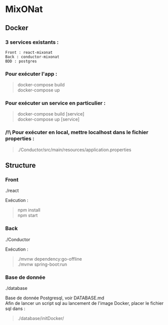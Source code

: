 # MixONat

## Docker


### 3 services existants :
```
Front : react-mixonat
Back : conductor-mixonat
BDD : postgres
```

### Pour exécuter l'app :
> docker-compose build \
> docker-compose up

### Pour exécuter un service en particulier :
> docker-compose build [service] \
> docker-compose up [service]

### /!\ Pour exécuter en local, mettre localhost dans le fichier properties :
> ./Conductor/src/main/resources/application.properties

## Structure

### Front

./react

Exécution :
> npm install \
> npm start

### Back

./Conductor 

Exécution :
> ./mvnw dependency:go-offline \
> ./mvnw spring-boot:run

### Base de donnée

./database

Base de donnée Postgresql, voir DATABASE.md \
Afin de lancer un script sql au lancement de l'image Docker, placer le fichier sql dans :
> ./database/initDocker/